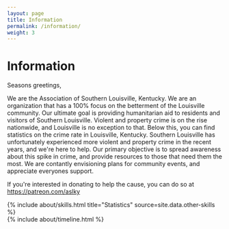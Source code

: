```yaml
---
layout: page
title: Information
permalink: /information/
weight: 3
---
```


<link rel="shortcut icon" type="image/x-icon" href="{{ "/images/favicon.ico" | prepend: site.baseurl }}" >

# **Information**

Seasons greetings,<br>

We are the Association of Southern Louisville, Kentucky. We are an organization that has a 100% focus on the betterment of the Louisville community. Our ultimate goal is providing humanitarian aid to residents and visitors of Southern Louisville. Violent and property crime is on the rise nationwide, and Louisville is no exception to that. Below this, you can find statistics on the crime rate in Louisville, Kentucky. Southern Louisville has unfortunately experienced more violent and property crime in the recent years, and we're here to help. Our primary objective is to spread awareness about this spike in crime, and provide resources to those that need them the most. We are contantly envisioning plans for community events, and appreciate everyones support.<br>

If you're interested in donating to help the cause, you can do so at https://patreon.com/aslky

<div class="row">
{% include about/skills.html title="Statistics" source=site.data.other-skills %}
</div>

<div class="row">
{% include about/timeline.html %}
</div>

<script>
document.addEventListener("DOMContentLoaded", function() {
    var attribution = document.getElementById("attribution");
    if (attribution) {
        attribution.style.display = "none";
    }
});    
</script>
